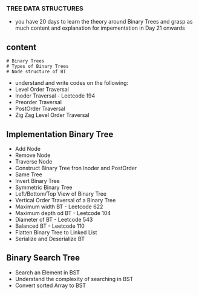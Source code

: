 ### TREE DATA STRUCTURES
- you have 20 days to learn the theory around Binary Trees and grasp as much content and explanation for impementation in Day 21 onwards
## content
	# Binary Trees
	# Types of Binary Trees
	# Node structure of BT
- understand and write codes on the following:
- Level Order Traversal
- Inoder Traversal - Leetcode 194
- Preorder Traversal
- PostOrder Traversal
- Zig Zag Level Order Traversal
## Implementation Binary Tree
- Add Node
- Remove Node
- Traverse Node
- Construct Binary Tree fron Inoder and PostOrder
- Same Tree
- Invert Binary Tree
- Symmetric Binary Tree
- Left/Bottom/Top View of Binary Tree
- Vertical Order Traversal of a Binary Tree
- Maximum width BT - Leetcode 622
- Maximum depth od BT - Leetcode 104
- Diameter of BT - Leetcode 543
- Balanced BT - Leetcode 110
- Flatten Binary Tree to Linked List
- Serialize and Deserialize BT
## Binary Search Tree
- Search an Element in BST
- Understand the complexity of searching in BST
- Convert sorted Array to BST
